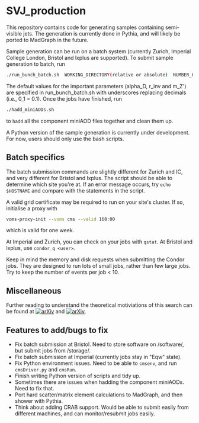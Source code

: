 # SVJ_production

This repository contains code for generating samples containing semi-visible jets. The generation is currently done in Pythia, and will likely be ported to MadGraph in the future.

Sample generation can be run on a batch system (currently Zurich, Imperial College London, Bristol and lxplus are supported). To submit sample generation to batch, run

```bash
./run_bunch_batch.sh  WORKING_DIRECTORY(relative or absolute)  NUMBER_OF_EVENTS  NUMBER_OF_SEEDS  NUMBER_OF_THREADS(to not execute cmsRun leave empty)  EMAIL_ADDRESS
```

The default values for the important parameters (alpha\_D, r\_inv and m\_Z') are specified in run\_bunch\_batch.sh with underscores replacing decimals (i.e., 0\_1 = 0.1). Once the jobs have finished, run

```bash
./hadd_miniAODs.sh
```

to `hadd` all the component miniAOD files together and clean them up.

A Python version of the sample generation is currently under development. For now, users should only use the bash scripts.


## Batch specifics

The batch submission commands are slightly different for Zurich and IC, and very different for Bristol and lxplus. The script should be able to determine which site you're at. If an error message occurs, try `echo $HOSTNAME` and compare with the statements in the script.

A valid grid certificate may be required to run on your site's cluster. If so, initialise a proxy with

```bash
voms-proxy-init --voms cms --valid 168:00
```

which is valid for one week.

At Imperial and Zurich, you can check on your jobs with `qstat`. At Bristol and lxplus, use `condor_q <user>`.

Keep in mind the memory and disk requests when submitting the Condor jobs. They are designed to run lots of small jobs, rather than few large jobs. Try to keep the number of events per job < 10.


## Miscellaneous

Further reading to understand the theoretical motiviations of this search can be found at [![arXiv](https://img.shields.io/badge/arXiv-1707.05326%20-green.svg)](https://arxiv.org/abs/1503.00009) and [![arXiv](https://img.shields.io/badge/arXiv-1707.05326%20-green.svg)](https://arxiv.org/abs/1707.05326).


## Features to add/bugs to fix

- Fix batch submission at Bristol. Need to store software on /software/, but submit jobs from /storage/.
- Fix batch submission at Imperial (currently jobs stay in "Eqw" state).
- Fix Python environment issues. Need to be able to `cmsenv`, and run `cmsDriver.py` and `cmsRun`.
- Finish writing Python version of scripts and tidy up.
- Sometimes there are issues when hadding the component miniAODs. Need to fix that.
- Port hard scatter/matrix element calculations to MadGraph, and then shower with Pythia.
- Think about adding CRAB support. Would be able to submit easily from different machines, and can monitor/resubmit jobs easily.
